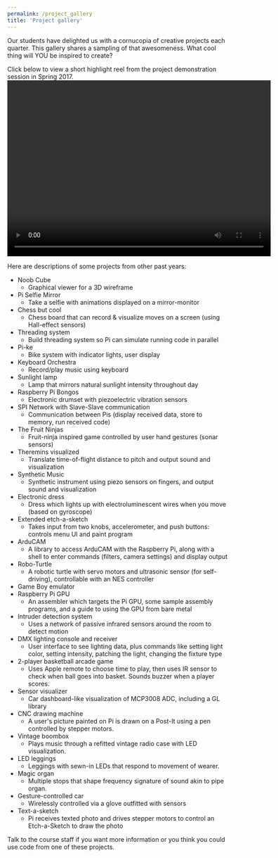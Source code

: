 ```yaml
---
permalink: /project_gallery
title: 'Project gallery'
---
```


Our students have delighted us  with a cornucopia of creative projects each quarter. This gallery shares a sampling of that awesomeness. What cool thing will YOU be inspired to create?

Click below to view a short highlight reel from the project demonstration session in Spring 2017.
<video width="600" height="400" controls>
<source src="http://cs107e.stanford.edu/project_fair.mp4" type="video/mp4">
Your browser does not support the video tag.
</video>


Here are descriptions of some projects from other past years:

* Noob Cube
  - Graphical viewer for a 3D wireframe
* Pi Selfie Mirror
  - Take a selfie with animations displayed on a mirror-monitor
* Chess but cool
  - Chess board that can record & visualize moves on a screen (using Hall-effect sensors)
* Threading system
  - Build threading system so Pi can simulate running code in parallel
* Pi-ke
  - Bike system with indicator lights, user display
* Keyboard Orchestra
  - Record/play music using keyboard
* Sunlight lamp
  - Lamp that mirrors natural sunlight intensity throughout day
* Raspberry Pi Bongos
  - Electronic drumset with piezoelectric vibration sensors
* SPI Network with Slave-Slave communication
  - Communication between Pis (display received data, store to memory, run received code)
* The Fruit Ninjas
  - Fruit-ninja inspired game controlled by user hand gestures (sonar sensors)
* Theremins visualized
  - Translate time-of-flight distance to pitch and output sound and visualization
* Synthetic Music
  - Synthetic instrument using piezo sensors on fingers, and output sound and visualization
* Electronic dress
  - Dress which lights up with electroluminescent wires when you move
    (based on gyroscope)
* Extended etch-a-sketch
  - Takes input from two knobs, accelerometer, and push buttons:
    controls menu UI and paint program
* ArduCAM
  - A library to access ArduCAM with the Raspberry Pi, along with a
    shell to enter commands (filters, camera settings) and display
    output
* Robo-Turtle
  - A robotic turtle with servo motors and ultrasonic sensor (for
    self-driving), controllable with an NES controller
* Game Boy emulator
* Raspberry Pi GPU
  - An assembler which targets the Pi GPU, some sample assembly
    programs, and a guide to using the GPU from bare metal
* Intruder detection system
  - Uses a network of passive infrared sensors around the room to detect motion
* DMX lighting console and receiver
  - User interface to see lighting data, plus commands like setting
    light color, setting intensity, patching the light, changing the
    fixture type
* 2-player basketball arcade game
  - Uses Apple remote to choose time to play, then uses IR sensor to
    check when ball goes into basket. Sounds buzzer when a player
    scores.
* Sensor visualizer
  - Car dashboard-like visualization of MCP3008 ADC, including a GL
    library
* CNC drawing machine
  - A user's picture painted on Pi is drawn on a Post-It using a pen controlled by stepper motors.
* Vintage boombox
  - Plays music through a refitted vintage radio case with LED visualization.
* LED leggings
  - Leggings with sewn-in LEDs that respond to movement of wearer.
* Magic organ
  - Multiple stops that shape frequency signature of sound akin to pipe organ.
* Gesture-controlled car
  - Wirelessly controlled via a glove outfitted with sensors
* Text-a-sketch
  - Pi receives texted photo and drives stepper motors to control an Etch-a-Sketch to draw the photo
  
Talk to the course staff if you want more information or you think you
could use code from one of these projects.

